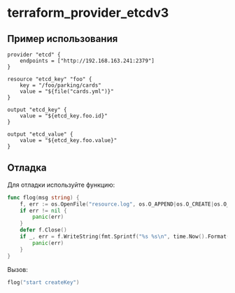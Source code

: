 # terraform_provider_etcdv3

## Пример использования

```
provider "etcd" {
	endpoints = ["http://192.168.163.241:2379"]
}

resource "etcd_key" "foo" {
	key = "/foo/parking/cards"
	value = "${file("cards.yml")}"
}

output "etcd_key" {
	value = "${etcd_key.foo.id}"
}

output "etcd_value" {
	value = "${etcd_key.foo.value}"
}
```

## Отладка

Для отладки используйте функцию:
```go
func flog(msg string) {
	f, err := os.OpenFile("resource.log", os.O_APPEND|os.O_CREATE|os.O_WRONLY, 0660)
	if err != nil {
		panic(err)
	}
	defer f.Close()
	if _, err = f.WriteString(fmt.Sprintf("%s %s\n", time.Now().Format(time.RFC3339), msg)); err != nil {
		panic(err)
	}
}
```

Вызов:
```go
flog("start createKey")
```
